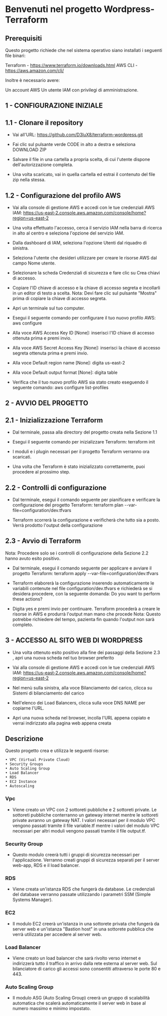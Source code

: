 # Benvenuti nel progetto Wordpress-Terraform

## Prerequisiti
Questo progetto richiede che nel sistema operativo siano installati i seguenti file binari:

Terraform - https://www.terraform.io/downloads.html
AWS CLI - https://aws.amazon.com/cli/

Inoltre è necessario avere:

Un account AWS
Un utente IAM con privilegi di amministrazione.
  
## 1 - CONFIGURAZIONE INIZIALE

## 1.1 - Clonare il repository 

   - Vai all'URL: https://github.com/D3luX8/terraform-wordpress.git 
    
   - Fai clic sul pulsante verde CODE in alto a destra e seleziona DOWNLOAD ZIP

   - Salvare il file in una cartella a propria scelta, di cui l'utente dispone dell'autorizzazione completa.
   
   - Una volta scaricato, vai in quella cartella ed estrai il contenuto del file zip nella stessa.
   
## 1.2 - Configurazione del profilo AWS

   - Vai alla console di gestione AWS e accedi con le tue credenziali AWS IAM: 
     https://us-east-2.console.aws.amazon.com/console/home?region=us-east-2

   - Una volta effettuato l'accesso, cerca il servizio IAM nella barra di ricerca in alto al centro e seleziona l'opzione del servizio IAM.

   - Dalla dashboard di IAM, seleziona l'opzione Utenti dal riquadro di sinistra.

   - Seleziona l'utente che desideri utilizzare per creare le risorse AWS dal campo Nome utente.

   - Selezionare la scheda Credenziali di sicurezza e fare clic su Crea chiavi di accesso.
   
   - Copiare l'ID chiave di accesso e la chiave di accesso segreta e incollarli in un editor di testo a scelta.
     Nota: Devi fare clic sul pulsante "Mostra" prima di copiare la chiave di accesso segreta.
	 
	 
   - Apri un terminale sul tuo computer.
   
   - Esegui il seguente comando per configurare il tuo nuovo profilo AWS:
     aws configure
	 
   - Alla voce AWS Access Key ID [None]: inserisci l'ID chiave di accesso ottenuta prima e premi invio.
   - Alla voce AWS Secret Access Key [None]: inserisci la chiave di accesso segreta ottenuta prima e premi invio.
   - Alla voce Default region name [None]: digita us-east-2
   - Alla voce Default output format [None]: digita table
   
   - Verifica che il tuo nuovo profilo AWS sia stato creato eseguendo il seguente comando:
     aws configure list-profiles
	 
	 
## 2 - AVVIO DEL PROGETTO

## 2.1 - Inizializzazione Terraform

   - Dal terminale, passa alla directory del progetto creata nella Sezione 1.1
   
   - Esegui il seguente comando per inizializzare Terraform:
     terraform init
	 
   - I moduli e i plugin necessari per il progetto Terraform verranno ora scaricati.
   
   - Una volta che Terraform è stato inizializzato correttamente, puoi procedere al prossimo step.
   
## 2.2 - Controlli di configurazione

   - Dal terminale, esegui il comando seguente per pianificare e verificare la configurazione del progetto Terraform:
     terraform plan --var-file=configuration/dev.tfvars
	 
   - Terraform scorrerà la configurazione e verificherà che tutto sia a posto. Verrà prodotto l'output della configurazione
   
   
## 2.3 - Avvio di Terraform

   Nota: Procedere solo se i controlli di configurazione della Sezione 2.2 hanno avuto esito positivo.
   
   - Dal terminale, esegui il comando seguente per applicare e avviare il progetto Terraform:
     terraform apply --var-file=configuration/dev.tfvars
	 
   - Terraform elaborerà la configurazione inserendo automaticamente le variabili contenute nel file configuration/dev.tfvars e richiederà se si desidera procedere, con la seguente domanda: Do you want to perform these actions?
   
   - Digita yes e premi invio per continuare. Terraform procederà a creare le risorse in AWS e produrrà l'output man mano che procede
     Nota: Questo potrebbe richiedere del tempo, pazienta fin quando l'output non sarà completo.
	 
	 
## 3 - ACCESSO AL SITO WEB DI WORDPRESS

   - Una volta ottenuto esito positivo alla fine dei passaggi della Sezione 2.3 , apri una nuova scheda nel tuo browser preferito
   
   - Vai alla console di gestione AWS e accedi con le tue credenziali AWS IAM: 
     https://us-east-2.console.aws.amazon.com/console/home?region=us-east-2
	 
   - Nel menù sulla sinistra, alla voce Bilanciamento del carico, clicca su Sistemi di bilanciamento del carico
   
   - Nell'elenco dei Load Balancers, clicca sulla voce DNS NAME per copiarne l'URL.
   
   - Apri una nuova scheda nel browser, incolla l'URL appena copiato e verrai indirizzato alla pagina web appena creata
	 
	 
	 
   
   
	 
## Descrizione
Questo progetto crea e utilizza le seguenti risorse:

    • VPC (Virtual Private Cloud)
    • Security Groups
    • Auto Scaling Group
    • Load Balancer
    • RDS
    • EC2 Instance
    • Autoscaling

### Vpc
- Viene creato un VPC con 2 sottoreti pubbliche e 2 sottoreti private. Le sottoreti pubbliche conterranno un gateway internet mentre le sottoreti private avranno un gateway NAT. I valori necessari per il modulo VPC vengono passati tramite il file variable.tf mentre i valori del modulo VPC necessari per altri moduli vengono passati tramite il file output.tf.

### Security Group
- Questo modulo creerà tutti i gruppi di sicurezza necessari per l'applicazione. Verranno creati gruppi di sicurezza separati per il server web-app, RDS e il load balancer.

### RDS
- Viene creata un'istanza RDS che fungerà da database. Le credenziali del database verranno passate utilizzando i parametri SSM (Simple Systems Manager).

### EC2 
- Il modulo EC2 creerà un'istanza in una sottorete privata che fungerà da server web e un'istanza "Bastion host" in una sottorete pubblica che verrà utilizzata per accedere al server web.

### Load Balancer
- Viene creato un load balancer che sarà rivolto verso internet e indirizzerà tutto il traffico in arrivo dalla rete esterna al server web. Sul bilanciatore di carico gli accessi sono consentiti attraverso le porte 80 e 443.

### Auto Scaling Group
- Il modulo ASG (Auto Scaling Group) creerà un gruppo di scalabilità automatica che scalerà automaticamente il server web in base al numero massimo e minimo impostato.
